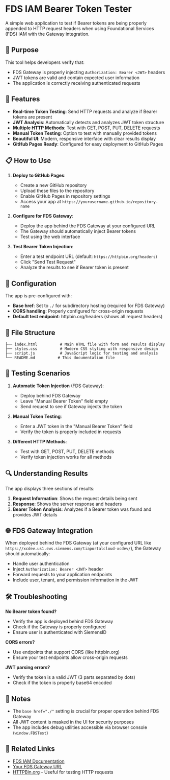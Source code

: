 # FDS IAM Bearer Token Tester

A simple web application to test if Bearer tokens are being properly appended to HTTP request headers when using Foundational Services (FDS) IAM with the Gateway integration.

## 🎯 Purpose

This tool helps developers verify that:
- FDS Gateway is properly injecting `Authorization: Bearer <JWT>` headers
- JWT tokens are valid and contain expected user information
- The application is correctly receiving authenticated requests

## 🚀 Features

- **Real-time Token Testing**: Send HTTP requests and analyze if Bearer tokens are present
- **JWT Analysis**: Automatically detects and analyzes JWT token structure
- **Multiple HTTP Methods**: Test with GET, POST, PUT, DELETE requests
- **Manual Token Testing**: Option to test with manually provided tokens
- **Beautiful UI**: Modern, responsive interface with clear results display
- **GitHub Pages Ready**: Configured for easy deployment to GitHub Pages

## 📋 How to Use

1. **Deploy to GitHub Pages**:
   - Create a new GitHub repository
   - Upload these files to the repository
   - Enable GitHub Pages in repository settings
   - Access your app at `https://yourusername.github.io/repository-name`

2. **Configure for FDS Gateway**:
   - Deploy the app behind the FDS Gateway at your configured URL
   - The Gateway should automatically inject Bearer tokens
   - Test using the web interface

3. **Test Bearer Token Injection**:
   - Enter a test endpoint URL (default: `https://httpbin.org/headers`)
   - Click "Send Test Request"
   - Analyze the results to see if Bearer token is present

## 🔧 Configuration

The app is pre-configured with:
- **Base href**: Set to `./` for subdirectory hosting (required for FDS Gateway)
- **CORS handling**: Properly configured for cross-origin requests
- **Default test endpoint**: httpbin.org/headers (shows all request headers)

## 📁 File Structure

```
├── index.html          # Main HTML file with form and results display
├── styles.css          # Modern CSS styling with responsive design
├── script.js           # JavaScript logic for testing and analysis
└── README.md          # This documentation file
```

## 🧪 Testing Scenarios

1. **Automatic Token Injection** (FDS Gateway):
   - Deploy behind FDS Gateway
   - Leave "Manual Bearer Token" field empty
   - Send request to see if Gateway injects the token

2. **Manual Token Testing**:
   - Enter a JWT token in the "Manual Bearer Token" field
   - Verify the token is properly included in requests

3. **Different HTTP Methods**:
   - Test with GET, POST, PUT, DELETE methods
   - Verify token injection works for all methods

## 🔍 Understanding Results

The app displays three sections of results:

1. **Request Information**: Shows the request details being sent
2. **Response**: Shows the server response and headers
3. **Bearer Token Analysis**: Analyzes if a Bearer token was found and provides JWT details

## 🌐 FDS Gateway Integration

When deployed behind the FDS Gateway (at your configured URL like `https://xcdev.us1.sws.siemens.com/tiaportalcloud-xcdev/`), the Gateway should automatically:

- Handle user authentication
- Inject `Authorization: Bearer <JWT>` header
- Forward requests to your application endpoints
- Include user, tenant, and permission information in the JWT

## 🛠️ Troubleshooting

**No Bearer token found?**
- Verify the app is deployed behind FDS Gateway
- Check if the Gateway is properly configured
- Ensure user is authenticated with SiemensID

**CORS errors?**
- Use endpoints that support CORS (like httpbin.org)
- Ensure your test endpoints allow cross-origin requests

**JWT parsing errors?**
- Verify the token is a valid JWT (3 parts separated by dots)
- Check if the token is properly base64 encoded

## 📝 Notes

- The `base href="./"` setting is crucial for proper operation behind FDS Gateway
- All JWT content is masked in the UI for security purposes
- The app includes debug utilities accessible via browser console (`window.FDSTest`)

## 🔗 Related Links

- [FDS IAM Documentation](https://your-fds-docs-link)
- [Your FDS Gateway URL](https://xcdev.us1.sws.siemens.com/tiaportalcloud-xcdev/)
- [HTTPBin.org](https://httpbin.org) - Useful for testing HTTP requests
